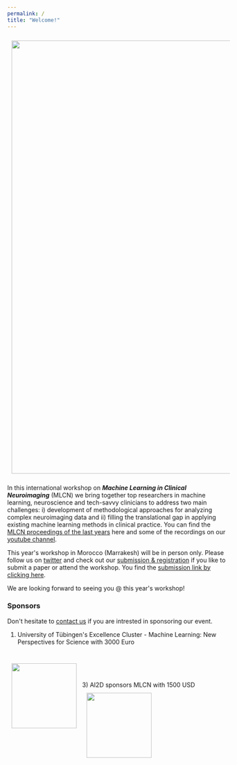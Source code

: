 ```yaml
---
permalink: /
title: "Welcome!"
---
```


<img align="center" src="https://mlcnworkshop.github.io/images/MLCN_landing.jpg" width="1000 px" style="padding: 10px">

In this international workshop on ***Machine Learning in Clinical Neuroimaging*** (MLCN) we bring together top researchers in machine learning, neuroscience and tech-savvy clinicians to address two main challenges: i) development of methodological approaches for analyzing complex neuroimaging data and ii) filling the translational gap in applying existing machine learning methods in clinical practice. You can find the [MLCN proceedings of the last years](https://link.springer.com/conference/mlcn) here and some of the recordings on our [youtube channel](https://www.youtube.com/channel/UC7RKhS5bHKiuYXdaBolX6Og). 

This year's workshop in Morocco (Marrakesh) will be in person only. Please follow us on [twitter](https://twitter.com/MLCNworkshop) and check out our [submission & registration](https://mlcnworkshop.github.io/submission_registration/) if you like to submit a paper or attend the workshop.
You find the [submission link by clicking here](https://cmt3.research.microsoft.com/MLCN2024).

We are looking forward to seeing you @ this year's workshop!

### Sponsors 

Don't hesitate to [contact us](mailto:dr.thomas.wolfers@gmail.com) if you are intrested in sponsoring our event.
1) University of Tübingen's Excellence Cluster - Machine Learning: New Perspectives for Science with 3000 Euro
<br>
<img align="left" src="https://mlcnworkshop.github.io/images/ml_logo.png" width="150 px" style="padding: 10px">
<br>
<br>
<br>
3) AI2D sponsors MLCN with 1500 USD
<br>
<img align="left" src="https://mlcnworkshop.github.io/images/AI2D_logo.png" width="150 px" style="padding: 10px">
<br>
<br>
<br>
